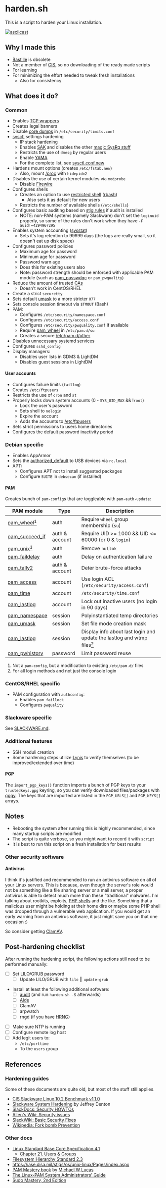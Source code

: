 harden.sh
=========

This is a script to harden your Linux installation.

[![asciicast](https://asciinema.org/a/lBaPJhg3KAsp470y9eyLQ2bbA.png)](https://asciinema.org/a/lBaPJhg3KAsp470y9eyLQ2bbA)

Why I made this
---------------

* [Bastille](http://bastille-linux.sourceforge.net/) is obsolete
* Not a member of [CIS](http://www.cisecurity.org/), so no downloading of the ready made scripts
* For learning
* For minimizing the effort needed to tweak fresh installations
  * Also for consistency

What does it do?
----------------

### Common

* Enables [TCP wrappers](https://en.wikipedia.org/wiki/TCP_Wrapper)
* Creates legal banners
* Disable [core dumps](https://en.wikipedia.org/wiki/Core_dump) in `/etc/security/limits.conf`
* [sysctl](https://en.wikipedia.org/wiki/Sysctl) settings hardening
  * IP stack hardening
  * Enables [SAK](https://en.wikipedia.org/wiki/Secure_attention_key) and disables the other [magic SysRq stuff](https://www.kernel.org/doc/Documentation/sysrq.txt)
  * Restricts the use of `dmesg` by regular users
  * Enable [YAMA](https://www.kernel.org/doc/Documentation/security/Yama.txt)
  * For the complete list, see [sysctl.conf.new](https://github.com/pyllyukko/harden.sh/blob/master/newconfs/sysctl.d/sysctl.conf.new)
* Hardens mount options (creates `/etc/fstab.new`)
  * Also, mount [/proc](https://www.kernel.org/doc/Documentation/filesystems/proc.txt) with `hidepid=2`
* Disables the use of certain kernel modules via `modprobe`
  * Disable [Firewire](http://www.hermann-uwe.de/blog/physical-memory-attacks-via-firewire-dma-part-1-overview-and-mitigation)
* Configures shells
  * Creates an option to use [restricted shell](https://en.wikipedia.org/wiki/Restricted_shell) ([rbash](https://www.gnu.org/software/bash/manual/html_node/The-Restricted-Shell.html))
    * Also sets it as default for new users
  * Restricts the number of available shells (`/etc/shells`)
* Configures basic auditing based on [stig.rules](https://fedorahosted.org/audit/browser/trunk/contrib/stig.rules) if audit is installed
  * NOTE: non-PAM systems (namely Slackware) don't set the `loginuid` properly, so some of the rules don't work when they have `-F auid!=4294967295`
* Enables system accounting ([sysstat][10])
  * Sets it's log retention to 99999 days (the logs are really small, so it doesn't eat up disk space)
* Configures password policies
  * Maximum age for password
  * Minimum age for password
  * Password warn age
  * Does this for existing users also
  * Note: password strength should be enforced with applicable PAM module (such as [pam_passwdqc](http://www.openwall.com/passwdqc/) or `pam_pwquality`)
* Reduce the amount of trusted [CAs](https://en.wikipedia.org/wiki/Certificate_authority)
  * Doesn't work in CentOS/RHEL
* Create a strict `securetty`
* Sets default [umask](https://en.wikipedia.org/wiki/Umask) to a more stricter `077`
* Sets console session timeout via `$TMOUT` (Bash)
* PAM:
  * Configures `/etc/security/namespace.conf`
  * Configures `/etc/security/access.conf`
  * Configures `/etc/security/pwquality.conf` if available
  * Require [pam_wheel](http://linux-pam.org/Linux-PAM-html/sag-pam_wheel.html) in `/etc/pam.d/su`
  * Creates a secure [/etc/pam.d/other](http://linux-pam.org/Linux-PAM-html/sag-security-issues-other.html)
* Disables unnecessary systemd services
* Configures `sshd_config`
* Display managers:
  * Disables user lists in GDM3 & LightDM
  * Disables guest sessions in LightDM

#### User accounts

* Configures failure limits (`faillog`)
* Creates `/etc/ftpusers`
* Restricts the use of `cron` and `at`
* Properly locks down system accounts (0 - `SYS_UID_MAX` && !`root`)
  * Lock the user's password
  * Sets shell to `nologin`
  * Expire the account
  * Adds the accounts to [/etc/ftpusers](http://linux.die.net/man/5/ftpusers)
* Sets strict permissions to users home directories
* Configures the default password inactivity period

### Debian specific

* Enables AppArmor
* Sets the [authorized\_default](https://www.kernel.org/doc/Documentation/usb/authorization.txt) to USB devices via `rc.local`
* APT:
  * Configures APT not to install suggested packages
  * Configure `SUITE` in `debsecan` (if installed)

#### PAM

Creates bunch of `pam-config`s that are toggleable with `pam-auth-update`:

| PAM module                                                                                   | Type           | Description                                                                             |
| -------------------------------------------------------------------------------------------- | -------------- | --------------------------------------------------------------------------------------- |
| [pam\_wheel](http://www.linux-pam.org/Linux-PAM-html/sag-pam_wheel.html)[<sup>1</sup>](#fn1) | auth           | Require `wheel` group membership (`su`)                                                 |
| [pam\_succeed\_if](http://www.linux-pam.org/Linux-PAM-html/sag-pam_succeed_if.html)          | auth & account | Require UID >= 1000 && UID <= 60000 (or 0 & `login`)                                    |
| [pam\_unix](http://www.linux-pam.org/Linux-PAM-html/sag-pam_unix.html)[<sup>1</sup>](#fn1)   | auth           | Remove `nullok`                                                                         |
| [pam\_faildelay](http://www.linux-pam.org/Linux-PAM-html/sag-pam_faildelay.html)             | auth           | Delay on authentication failure                                                         |
| [pam\_tally2](http://www.linux-pam.org/Linux-PAM-html/sag-pam_tally2.html)                   | auth & account | Deter brute-force attacks                                                               |
| [pam\_access](http://linux-pam.org/Linux-PAM-html/sag-pam_access.html)                       | account        | Use login ACL (`/etc/security/access.conf`)                                             |
| [pam\_time](http://www.linux-pam.org/Linux-PAM-html/sag-pam_time.html)                       | account        | `/etc/security/time.conf`                                                               |
| [pam\_lastlog](http://www.linux-pam.org/Linux-PAM-html/sag-pam_lastlog.html)                 | account        | Lock out inactive users (no login in 90 days)                                           |
| [pam\_namespace](http://www.linux-pam.org/Linux-PAM-html/sag-pam_namespace.html)             | session        | Polyinstantiated temp directories                                                       |
| [pam\_umask](http://www.linux-pam.org/Linux-PAM-html/sag-pam_umask.html)                     | session        | Set file mode creation mask                                                             |
| [pam\_lastlog](http://www.linux-pam.org/Linux-PAM-html/sag-pam_lastlog.html)                 | session        | Display info about last login and update the lastlog and wtmp files[<sup>2</sup>](#fn2) |
| [pam\_pwhistory](http://www.linux-pam.org/Linux-PAM-html/sag-pam_pwhistory.html)             | password       | Limit password reuse                                                                    |

1. <span id="fn1"/>Not a `pam-config`, but a modification to existing `/etc/pam.d/` files
2. <span id="fn2"/>For all login methods and not just the console login

### CentOS/RHEL specific

* PAM configuration with `authconfig`:
  * Enables `pam_faillock`
  * Configures `pwquality`

### Slackware specific

See [SLACKWARE.md](SLACKWARE.md).

### Additional features

* SSH moduli creation
* Some hardening steps utilize [Lynis](https://cisofy.com/lynis/) to verify themselves (to be improved/extended over time)

#### PGP

The `import_pgp_keys()` function imports a bunch of PGP keys to your `trustedkeys.gpg` keyring, so you can verify downloaded files/packages with [gpgv](http://www.gnupg.org/documentation/manuals/gnupg/gpgv.html). The keys that are imported are listed in the `PGP_URLS[]` and `PGP_KEYS[]` arrays.

Notes
-----

* Rebooting the system after running this is highly recommended, since many startup scripts are modified
* The script is quite verbose, so you might want to record it with `script`
* It is best to run this script on a fresh installation for best results

### Other security software

#### Antivirus

I think it's justified and recommended to run an antivirus software on all of your Linux servers. This is because, even though the server's role would not be something like a file sharing server or a mail server, a proper antivirus is able to detect much more than these "traditional" malwares. I'm talking about rootkits, exploits, [PHP shells](https://en.wikipedia.org/wiki/Backdoor_Shell) and the like. Something that a malicious user might be holding at their home dirs or maybe some PHP shell was dropped through a vulnerable web application. If you would get an early warning from an antivirus software, it just might save you on that one occasion :)

So consider getting [ClamAV](https://www.clamav.net/).

Post-hardening checklist
------------------------

After running the hardening script, the following actions still need to be performed manually:

- [ ] Set LILO/GRUB password
  - [ ] Update LILO/GRUB with `lilo` || `update-grub`
- Install at least the following additional software:
  - [ ] [audit](https://people.redhat.com/sgrubb/audit/) (and run `harden.sh -S` afterwards)
  - [ ] [Aide](http://aide.sourceforge.net/)
  - [ ] ClamAV
  - [ ] arpwatch
  - [ ] rngd (if you have [HRNG](https://en.wikipedia.org/wiki/Hardware_random_number_generator))
- [ ] Make sure NTP is running
- [ ] Configure remote log host
- [ ] Add legit users to:
  - `/etc/porttime`
  - To the `users` group

References
----------

### Hardening guides

Some of these documents are quite old, but most of the stuff still applies.

* [CIS Slackware Linux 10.2 Benchmark v1.1.0][1]
* [Slackware System Hardening][2] by Jeffrey Denton
* [SlackDocs: Security HOWTOs](http://docs.slackware.com/howtos:security:start)
* [Alien's Wiki: Security issues](http://alien.slackbook.org/dokuwiki/doku.php?id=linux:admin#security_issues)
* [SlackWiki: Basic Security Fixes](http://slackwiki.com/Basic_Security_Fixes)
* [Wikipedia: Fork bomb Prevention](https://en.wikipedia.org/wiki/Fork_bomb#Prevention)

### Other docs

* [Linux Standard Base Core Specification 4.1](http://refspecs.linuxfoundation.org/LSB_4.1.0/LSB-Core-generic/LSB-Core-generic/book1.html)
  * [Chapter 21. Users & Groups](http://refspecs.linuxfoundation.org/LSB_4.1.0/LSB-Core-generic/LSB-Core-generic/usernames.html)
* [Filesystem Hierarchy Standard 2.3](http://refspecs.linuxfoundation.org/FHS_2.3/fhs-2.3.html)
* <https://iase.disa.mil/stigs/os/unix-linux/Pages/index.aspx>
* [PAM Mastery book](https://www.tiltedwindmillpress.com/?product=pam) by [Michael W Lucas](https://www.michaelwlucas.com/)
* [The Linux-PAM System Administrators' Guide](http://linux-pam.org/Linux-PAM-html/Linux-PAM_SAG.html)
* [Sudo Mastery, 2nd Edition](https://www.tiltedwindmillpress.com/product/sudo-mastery-2nd-edition/)

[1]: http://benchmarks.cisecurity.org/downloads/browse/index.cfm?category=benchmarks.os.linux.slackware
[2]: http://dentonj.freeshell.org/system-hardening-10.2.txt
[10]: http://sebastien.godard.pagesperso-orange.fr/
